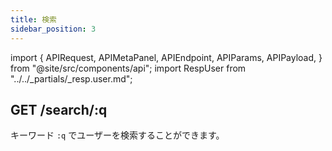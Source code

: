 ```yaml
---
title: 検索
sidebar_position: 3
---
```


import {
  APIRequest,
  APIMetaPanel,
  APIEndpoint,
  APIParams,
  APIPayload,
} from "@site/src/components/api";
import RespUser from "../../_partials/_resp.user.md";

## GET /search/:q

キーワード `:q` でユーザーを検索することができます。

<APIEndpoint url="/search/:q" />

<APIMetaPanel
  scope="PROFILE:READ"
  limitation="In order to avoid malicious crawling of user data, this API has a request frequency limit. If a 429 error occurs, wait 12 hours and try again"
/>

<APIParams p-q="Mixin ID or mobile phone number." p-q-required={true} />

<APIRequest title="Search User by $KEYWORD" url="/search/$KEYWORD" />

<RespUser />
